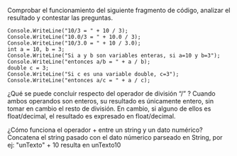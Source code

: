 Comprobar el funcionamiento del siguiente fragmento de código, analizar el resultado y
contestar las preguntas.
```
Console.WriteLine("10/3 = " + 10 / 3);
Console.WriteLine("10.0/3 = " + 10.0 / 3);
Console.WriteLine("10/3.0 = " + 10 / 3.0);
int a = 10, b = 3;
Console.WriteLine("Si a y b son variables enteras, si a=10 y b=3");
Console.WriteLine("entonces a/b = " + a / b);
double c = 3;
Console.WriteLine("Si c es una variable double, c=3");
Console.WriteLine("entonces a/c = " + a / c);
```

¿Qué se puede concluir respecto del operador de división “/” ?
Cuando ambos operandos son enteros, su resultado es únicamente entero, sin tomar en cambio el resto de división. En cambio, si alguno de ellos es float/decimal, 
el resultado es expresado en float/decimal.

 ¿Cómo funciona el operador + entre un string y un dato numérico?
Concatena el string pasado con el dato númerico parseado en String, por ej: "unTexto" + 10 resulta en unTexto10